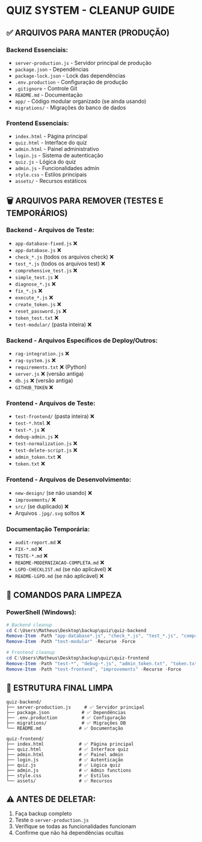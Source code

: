 # QUIZ SYSTEM - CLEANUP GUIDE

## ✅ ARQUIVOS PARA MANTER (PRODUÇÃO)

### Backend Essenciais:
- `server-production.js` - Servidor principal de produção
- `package.json` - Dependências
- `package-lock.json` - Lock das dependências
- `.env.production` - Configuração de produção
- `.gitignore` - Controle Git
- `README.md` - Documentação
- `app/` - Código modular organizado (se ainda usando)
- `migrations/` - Migrações do banco de dados

### Frontend Essenciais:
- `index.html` - Página principal
- `quiz.html` - Interface do quiz
- `admin.html` - Painel administrativo
- `login.js` - Sistema de autenticação
- `quiz.js` - Lógica do quiz
- `admin.js` - Funcionalidades admin
- `style.css` - Estilos principais
- `assets/` - Recursos estáticos

## 🗑️ ARQUIVOS PARA REMOVER (TESTES E TEMPORÁRIOS)

### Backend - Arquivos de Teste:
- `app-database-fixed.js` ❌
- `app-database.js` ❌
- `check_*.js` (todos os arquivos check) ❌
- `test_*.js` (todos os arquivos test) ❌
- `comprehensive_test.js` ❌
- `simple_test.js` ❌
- `diagnose_*.js` ❌
- `fix_*.js` ❌
- `execute_*.js` ❌
- `create_token.js` ❌
- `reset_password.js` ❌
- `token_test.txt` ❌
- `test-modular/` (pasta inteira) ❌

### Backend - Arquivos Específicos de Deploy/Outros:
- `rag-integration.js` ❌
- `rag-system.js` ❌
- `requirements.txt` ❌ (Python)
- `server.js` ❌ (versão antiga)
- `db.js` ❌ (versão antiga)
- `GITHUB_TOKEN` ❌

### Frontend - Arquivos de Teste:
- `test-frontend/` (pasta inteira) ❌
- `test-*.html` ❌
- `test-*.js` ❌
- `debug-admin.js` ❌
- `test-normalization.js` ❌
- `test-delete-script.js` ❌
- `admin_token.txt` ❌
- `token.txt` ❌

### Frontend - Arquivos de Desenvolvimento:
- `new-design/` (se não usando) ❌
- `improvements/` ❌
- `src/` (se duplicado) ❌
- Arquivos `.jpg/.svg` soltos ❌

### Documentação Temporária:
- `audit-report.md` ❌
- `FIX-*.md` ❌
- `TESTE-*.md` ❌
- `README-MODERNIZACAO-COMPLETA.md` ❌
- `LGPD-CHECKLIST.md` (se não aplicável) ❌
- `README-LGPD.md` (se não aplicável) ❌

## 🔧 COMANDOS PARA LIMPEZA

### PowerShell (Windows):
```powershell
# Backend cleanup
cd C:\Users\Matheus\Desktop\backup\quiz\quiz-backend
Remove-Item -Path "app-database*.js", "check_*.js", "test_*.js", "comprehensive_test.js", "simple_test.js", "diagnose_*.js", "fix_*.js", "execute_*.js", "create_token.js", "reset_password.js", "token_test.txt", "rag-*.js", "requirements.txt", "server.js", "db.js", "GITHUB_TOKEN" -Force
Remove-Item -Path "test-modular" -Recurse -Force

# Frontend cleanup  
cd C:\Users\Matheus\Desktop\backup\quiz\quiz-frontend
Remove-Item -Path "test-*", "debug-*.js", "admin_token.txt", "token.txt", "*.jpg", "*.svg" -Force
Remove-Item -Path "test-frontend", "improvements" -Recurse -Force
```

## 📁 ESTRUTURA FINAL LIMPA

```
quiz-backend/
├── server-production.js     # ✅ Servidor principal
├── package.json            # ✅ Dependências
├── .env.production         # ✅ Configuração
├── migrations/             # ✅ Migrações DB
└── README.md              # ✅ Documentação

quiz-frontend/
├── index.html             # ✅ Página principal  
├── quiz.html              # ✅ Interface quiz
├── admin.html             # ✅ Painel admin
├── login.js               # ✅ Autenticação
├── quiz.js                # ✅ Lógica quiz
├── admin.js               # ✅ Admin functions
├── style.css              # ✅ Estilos
└── assets/                # ✅ Recursos
```

## ⚠️ ANTES DE DELETAR:
1. Faça backup completo
2. Teste o `server-production.js` 
3. Verifique se todas as funcionalidades funcionam
4. Confirme que não há dependências ocultas
